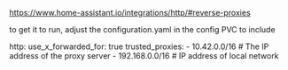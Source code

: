 https://www.home-assistant.io/integrations/http/#reverse-proxies

to get it to run, adjust the configuration.yaml in the config PVC to include

http:
  use_x_forwarded_for: true
  trusted_proxies:
    - 10.42.0.0/16 # The IP address of the proxy server
    - 192.168.0.0/16 # IP address of local network